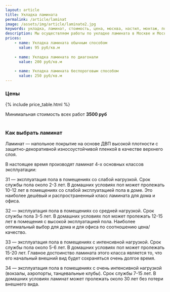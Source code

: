 ```yaml
---
layout: article
title: Укладка ламината
permalink: /article/laminat
image: /assets/img/article/laminate2.jpg
keywords: укладка, ламинат, стоимость, цена, москва, настил, монтаж, положить, работа, м2, метр, установка, расценки, кв м, Королёв
description: Мы осуществляем работы по укладке ламината в Москве и Московской области по самым низким ценам с гарантией качества. Здесь вы можете ознакомиться с ценой за 1 м2
prices:
    - name: Укладка ламината обычным способом
      value: 95 руб/кв.м
    
    - name: Укладка ламината по диагонали
      value: 200 руб/кв.м
    
    - name: Укладка ламината беспороговым способом
      value: 250 руб/кв.м
---
```


### Цены

{% include price_table.html %}

<div class="alert alert-info" role="alert">
  Минимальная стоимость всех работ <b>3500 руб</b>
</div>
<br>

### Как выбрать ламинат

Ламинат — напольное покрытие на основе ДВП высокой плотности с защитно-декоративной износоустойчивой пленкой в качестве верхнего слоя.

В настоящее время производят ламинат 4-х основных классов эксплуатации:

31 — эксплуатация пола в помещениях со слабой нагрузкой. Срок службы пола около 2-3 лет. В домашних условиях пол может пролежать 10-12 лет в помещениях со слабой эксплуатацией пола в доме. Это наиболее дешёвый и распространенный класс ламината для дома и офиса.

32 — эксплуатация пола в помещениях со средней нагрузкой. Срок службы пола 3-5 лет. В домашних условиях пол может пролежать 12-15 лет в помещения с высокой эксплуатацией пола. Наиболее оптимальный выбор для дома и для офиса по соотношению цена/качество.

33 — эксплуатация пола в помещениях с интенсивной нагрузкой. Срок службы пола около 5-6 лет. В домашних условиях пол может пролежать 15-20 лет. Главное достоинство ламината этого класса является то, что его начальный внешний вид будет сохраняться очень долгое время.

34 — эксплуатация пола в помещениях с очень интенсивной нагрузкой (вокзалы, аэропорты, танцевальные клубы). Срок службы 7-15 лет. В домашних условиях ламинат может пролежать около 30 лет без потери внешнего вида.
